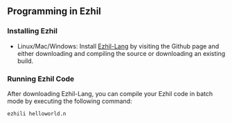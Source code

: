 ## Programming in Ezhil

### Installing Ezhil
* Linux/Mac/Windows: Install [Ezhil-Lang](https://github.com/Ezhil-Language-Foundation/Ezhil-Lang.git) by visiting the Github page and either downloading and compiling the source or downloading an existing build.

### Running Ezhil Code
After downloading Ezhil-Lang, you can compile your Ezhil code in batch mode by executing the following command:
```bash
ezhili helloworld.n
```
